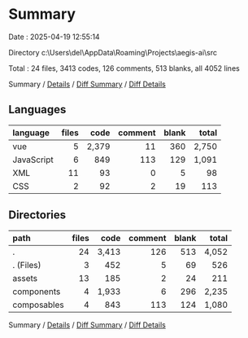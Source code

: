 # Summary

Date : 2025-04-19 12:55:14

Directory c:\\Users\\del\\AppData\\Roaming\\Projects\\aegis-ai\\src

Total : 24 files,  3413 codes, 126 comments, 513 blanks, all 4052 lines

Summary / [Details](details.md) / [Diff Summary](diff.md) / [Diff Details](diff-details.md)

## Languages
| language | files | code | comment | blank | total |
| :--- | ---: | ---: | ---: | ---: | ---: |
| vue | 5 | 2,379 | 11 | 360 | 2,750 |
| JavaScript | 6 | 849 | 113 | 129 | 1,091 |
| XML | 11 | 93 | 0 | 5 | 98 |
| CSS | 2 | 92 | 2 | 19 | 113 |

## Directories
| path | files | code | comment | blank | total |
| :--- | ---: | ---: | ---: | ---: | ---: |
| . | 24 | 3,413 | 126 | 513 | 4,052 |
| . (Files) | 3 | 452 | 5 | 69 | 526 |
| assets | 13 | 185 | 2 | 24 | 211 |
| components | 4 | 1,933 | 6 | 296 | 2,235 |
| composables | 4 | 843 | 113 | 124 | 1,080 |

Summary / [Details](details.md) / [Diff Summary](diff.md) / [Diff Details](diff-details.md)
